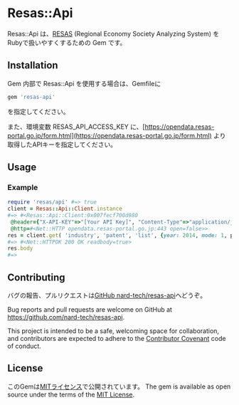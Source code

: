 # Resas::Api

Resas::Api は、[RESAS](https://resas.go.jp/) (Regional Economy Society Analyzing System) をRubyで扱いやすくするための Gem です。

## Installation

Gem 内部で Resas::Api を使用する場合は、Gemfileに

```ruby
gem 'resas-api'
```

を指定してください。

また、環境変数 RESAS_API_ACCESS_KEY に、[https://opendata.resas-portal.go.jp/form.html](https://opendata.resas-portal.go.jp/form.html) より取得したAPIキーを指定してください。

## Usage

### Example

```ruby
require 'resas/api' #=> true
client = Resas::Api::Client.instance
#=> #<Resas::Api::Client:0x007fecf700d980
 @header={"X-API-KEY"=>"[Your API Key]", "Content-Type"=>"application/json"},
 @http=#<Net::HTTP opendata.resas-portal.go.jp:443 open=false>>
res = client.get( 'industry', 'patent', 'list', {year: 2014, mode: 1, pref_code:13,city_code: '-', patent_holder_id: 'C34987964', sort1:3, sort2: 1, offset: 0} )
#=> #<Net::HTTPOK 200 OK readbody=true>
res.body
#=>
```

## Contributing

バグの報告、プルリクエストは[GitHub nard-tech/resas-api](https://github.com/nard-tech/resas-api)へどうぞ。

Bug reports and pull requests are welcome on GitHub at https://github.com/nard-tech/resas-api.

This project is intended to be a safe, welcoming space for collaboration, and contributors are expected to adhere to the [Contributor Covenant](http://contributor-covenant.org) code of conduct.


## License

このGemは[MITライセンス](http://opensource.org/licenses/MIT)で公開されています。
The gem is available as open source under the terms of the [MIT License](http://opensource.org/licenses/MIT).

